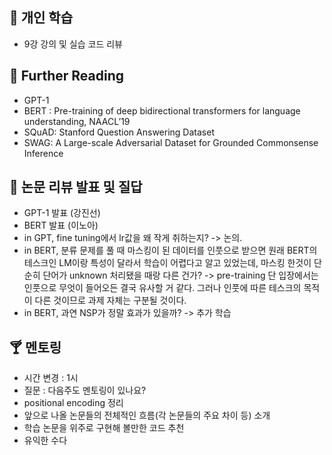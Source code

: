 ## 📝 개인 학습

- 9강 강의 및 실습 코드 리뷰

## 🔎 Further Reading

- GPT-1
- BERT : Pre-training of deep bidirectional transformers for language understanding, NAACL’19
- SQuAD: Stanford Question Answering Dataset
- SWAG: A Large-scale Adversarial Dataset for Grounded Commonsense Inference

## 🎤 논문 리뷰 발표 및 질답

- GPT-1 발표 (강진선)
- BERT 발표 (이노아)
- in GPT, fine tuning에서 lr값을 왜 작게 취하는지? -> 논의.
- in BERT, 분류 문제를 풀 때 마스킹이 된 데이터를 인풋으로 받으면 원래 BERT의 테스크인 LM이랑 특성이 달라서 학습이 어렵다고 알고 있었는데, 마스킹 한것이 단순히 단어가 unknown 처리됐을 때랑 다른 건가? -> pre-training 단 입장에서는 인풋으로 무엇이 들어오든 결국 유사할 거 같다. 그러나 인풋에 따른 테스크의 목적이 다른 것이므로 과제 자체는 구분될 것이다.
- in BERT, 과연 NSP가 정말 효과가 있을까? -> 추가 학습

## 🍸 멘토링

- 시간 변경 : 1시
- 질문 : 다음주도 멘토링이 있나요?
- positional encoding 정리
- 앞으로 나올 논문들의 전체적인 흐름(각 논문들의 주요 차이 등) 소개
- 학습 논문을 위주로 구현해 볼만한 코드 추천
- 유익한 수다
